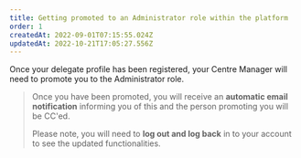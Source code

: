 ```yaml
---
title: Getting promoted to an Administrator role within the platform
order: 1
createdAt: 2022-09-01T07:15:55.024Z
updatedAt: 2022-10-21T17:05:27.556Z
---
```

Once your delegate profile has been registered, your Centre Manager will need to promote you to the Administrator role.

> Once you have been promoted, you will receive an **automatic email notification** informing you of this and the person promoting you will be CC'ed. 
>
> Please note, you will need to **log out and log back** in to your account to see the updated functionalities.